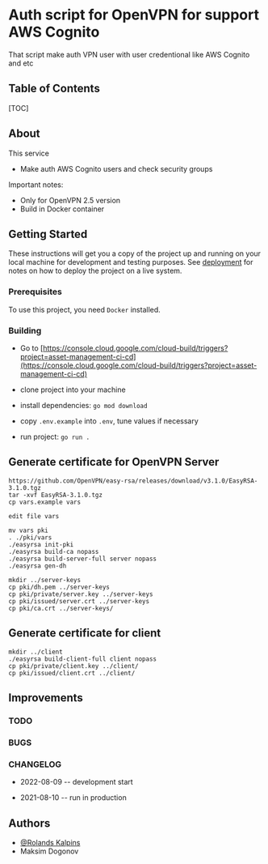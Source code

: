 # Auth script for OpenVPN for support AWS Cognito

That script make auth VPN user with user credentional like AWS Cognito and etc

## Table of Contents

[TOC]

## About

This service

- Make auth AWS Cognito users and check security groups

Important notes:

* Only for OpenVPN 2.5 version 
* Build in Docker container

## Getting Started

These instructions will get you a copy of the project up and running on your local machine for development and testing purposes.
See [deployment](#deployment) for notes on how to deploy the project on a live system.

### Prerequisites

To use this project, you need `Docker` installed.

### Building

* Go to [https://console.cloud.google.com/cloud-build/triggers?project=asset-management-ci-cd](https://console.cloud.google.com/cloud-build/triggers?project=asset-management-ci-cd)

* clone project into your machine
* install dependencies: `go mod download`
* copy `.env.example` into `.env`, tune values if necessary
* run project: `go run .`


## Generate certificate for OpenVPN Server
```
https://github.com/OpenVPN/easy-rsa/releases/download/v3.1.0/EasyRSA-3.1.0.tgz
tar -xvf EasyRSA-3.1.0.tgz
cp vars.example vars

edit file vars

mv vars pki
. ./pki/vars
./easyrsa init-pki
./easyrsa build-ca nopass
./easyrsa build-server-full server nopass
./easyrsa gen-dh

mkdir ../server-keys
cp pki/dh.pem ../server-keys
cp pki/private/server.key ../server-keys
cp pki/issued/server.crt ../server-keys
cp pki/ca.crt ../server-keys/
```
## Generate certificate for client

```
mkdir ../client
./easyrsa build-client-full client nopass  
cp pki/private/client.key ../client/ 
cp pki/issued/client.crt ../client/
```

## Improvements

### TODO

### BUGS

### CHANGELOG

- 2022-08-09 -- development start

- 2021-08-10 -- run in production 

## Authors

- [@Rolands Kalpins](https://hodlersassetm-iro9206.slack.com/team/U027H05SHS4)
- Maksim Dogonov